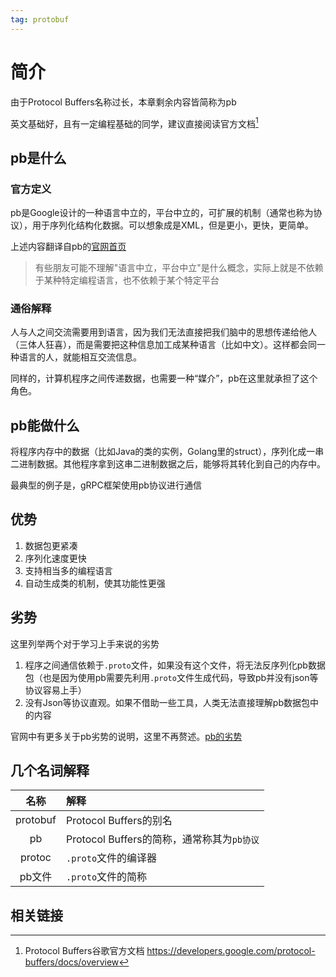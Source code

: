 ```yaml
---
tag: protobuf
---
```

# 简介
由于Protocol Buffers名称过长，本章剩余内容皆简称为pb

英文基础好，且有一定编程基础的同学，建议直接阅读官方文档[^1]
## pb是什么
### 官方定义
pb是Google设计的一种语言中立的，平台中立的，可扩展的机制（通常也称为协议），用于序列化结构化数据。可以想象成是XML，但是更小，更快，更简单。

上述内容翻译自pb的[官网首页](https://developers.google.com/protocol-buffers)

> 有些朋友可能不理解"语言中立，平台中立"是什么概念，实际上就是不依赖于某种特定编程语言，也不依赖于某个特定平台
### 通俗解释
人与人之间交流需要用到语言，因为我们无法直接把我们脑中的思想传递给他人（三体人狂喜），而是需要把这种信息加工成某种语言（比如中文）。这样都会同一种语言的人，就能相互交流信息。

同样的，计算机程序之间传递数据，也需要一种“媒介”，pb在这里就承担了这个角色。

## pb能做什么
将程序内存中的数据（比如Java的类的实例，Golang里的struct），序列化成一串二进制数据。其他程序拿到这串二进制数据之后，能够将其转化到自己的内存中。

最典型的例子是，gRPC框架使用pb协议进行通信
## 优势
1. 数据包更紧凑
2. 序列化速度更快
3. 支持相当多的编程语言
4. 自动生成类的机制，使其功能性更强

## 劣势
这里列举两个对于学习上手来说的劣势
1. 程序之间通信依赖于`.proto`文件，如果没有这个文件，将无法反序列化pb数据包（也是因为使用pb需要先利用`.proto`文件生成代码，导致pb并没有json等协议容易上手）
2. 没有Json等协议直观。如果不借助一些工具，人类无法直接理解pb数据包中的内容

官网中有更多关于pb劣势的说明，这里不再赘述。[pb的劣势](https://developers.google.com/protocol-buffers/docs/overview#not-good-fit)

## 几个名词解释
|   名称   | 解释                                       |
| :------: | :----------------------------------------- |
| protobuf | Protocol Buffers的别名                     |
|    pb    | Protocol Buffers的简称，通常称其为`pb协议` |
|  protoc  | `.proto`文件的编译器                       |
|  pb文件  | `.proto`文件的简称                         |

## 相关链接
[^1]: Protocol Buffers谷歌官方文档 <https://developers.google.com/protocol-buffers/docs/overview>
